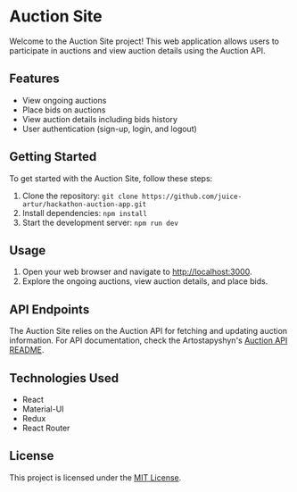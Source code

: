 # Auction Site

Welcome to the Auction Site project! This web application allows users to participate in auctions and view auction details using the Auction API.

## Features

- View ongoing auctions
- Place bids on auctions
- View auction details including bids history
- User authentication (sign-up, login, and logout)

## Getting Started

To get started with the Auction Site, follow these steps:

1. Clone the repository: `git clone https://github.com/juice-artur/hackathon-auction-app.git`
2. Install dependencies: `npm install`
3. Start the development server: `npm run dev`

## Usage

1. Open your web browser and navigate to [http://localhost:3000](http://localhost:3000).
2. Explore the ongoing auctions, view auction details, and place bids.

## API Endpoints

The Auction Site relies on the Auction API for fetching and updating auction information. For API documentation, check the Artostapyshyn's [Auction API README](https://github.com/Artostapyshyn/auction-api).

## Technologies Used

- React
- Material-UI
- Redux
- React Router

## License

This project is licensed under the [MIT License](LICENSE).
